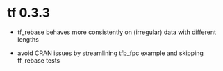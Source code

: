 # tf 0.3.3

* tf_rebase behaves more consistently on (irregular) data with different lengths

* avoid CRAN issues by streamlining tfb_fpc example and skipping tf_rebase tests

